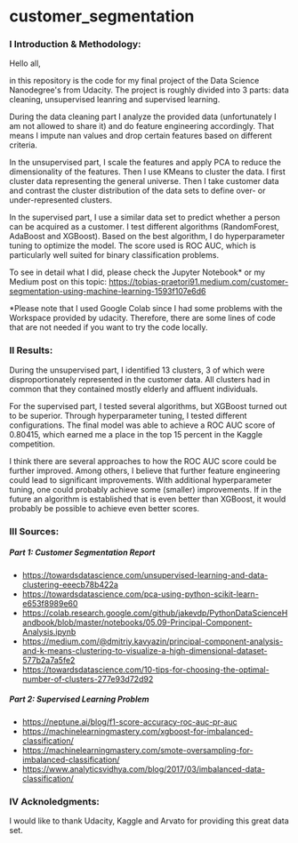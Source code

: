 # customer_segmentation

### I Introduction & Methodology:

Hello all,

in this repository is the code for my final project of the Data Science Nanodegree's from Udacity. The project is roughly divided into 3 parts: data cleaning, unsupervised leanring and supervised learning.

During the data cleaning part I analyze the provided data (unfortunately I am not allowed to share it) and do feature engineering accordingly. That means I impute nan values and drop certain features based on different criteria.

In the unsupervised part, I scale the features and apply PCA to reduce the dimensionality of the features. Then I use KMeans to cluster the data. I first cluster data representing the general universe. Then I take customer data and contrast the cluster distribution of the data sets to define over- or under-represented clusters.

In the supervised part, I use a similar data set to predict whether a person can be acquired as a customer. I test different algorithms (RandomForest, AdaBoost and XGBoost). Based on the best algorithm, I do hyperparameter tuning to optimize the model. The score used is ROC AUC, which is particularly well suited for binary classification problems.

To see in detail what I did, please check the Jupyter Notebook* or my Medium post on this topic:
https://tobias-praetori91.medium.com/customer-segmentation-using-machine-learning-1593f107e6d6

*Please note that I used Google Colab since I had some problems with the Workspace provided by udacity. Therefore, there are some lines of code that are not needed if you want to try the code locally.

### II Results:

During the unsupervised part, I identified 13 clusters, 3 of which were disproportionately represented in the customer data. All clusters had in common that they contained mostly elderly and affluent individuals.

For the supervised part, I tested several algorithms, but XGBoost turned out to be superior. Through hyperparameter tuning, I tested different configurations. The final model was able to achieve a ROC AUC score of 0.80415, which earned me a place in the top 15 percent in the Kaggle competition.

I think there are several approaches to how the ROC AUC score could be further improved. Among others, I believe that further feature engineering could lead to significant improvements. With additional hyperparameter tuning, one could probably achieve some (smaller) improvements. If in the future an algorithm is established that is even better than XGBoost, it would probably be possible to achieve even better scores.

### III Sources:

##### Part 1: Customer Segmentation Report
- https://towardsdatascience.com/unsupervised-learning-and-data-clustering-eeecb78b422a
- https://towardsdatascience.com/pca-using-python-scikit-learn-e653f8989e60
- https://colab.research.google.com/github/jakevdp/PythonDataScienceHandbook/blob/master/notebooks/05.09-Principal-Component-Analysis.ipynb
- https://medium.com/@dmitriy.kavyazin/principal-component-analysis-and-k-means-clustering-to-visualize-a-high-dimensional-dataset-577b2a7a5fe2
- https://towardsdatascience.com/10-tips-for-choosing-the-optimal-number-of-clusters-277e93d72d92

##### Part 2: Supervised Learning Problem
- https://neptune.ai/blog/f1-score-accuracy-roc-auc-pr-auc
- https://machinelearningmastery.com/xgboost-for-imbalanced-classification/
- https://machinelearningmastery.com/smote-oversampling-for-imbalanced-classification/
- https://www.analyticsvidhya.com/blog/2017/03/imbalanced-data-classification/

### IV Acknoledgments:

I would like to thank Udacity, Kaggle and Arvato for providing this great data set.
